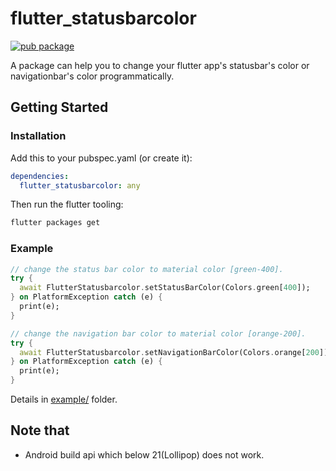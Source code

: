 # flutter_statusbarcolor

[![pub package](https://img.shields.io/pub/v/flutter_statusbarcolor.svg)](https://pub.dartlang.org/packages/flutter_statusbarcolor)

A package can help you to change your flutter app's statusbar's color or navigationbar's color programmatically.

## Getting Started

### Installation

Add this to your pubspec.yaml (or create it):

```yaml
dependencies:
  flutter_statusbarcolor: any
```

Then run the flutter tooling:

```bash
flutter packages get
```

### Example

```dart
// change the status bar color to material color [green-400].
try {
  await FlutterStatusbarcolor.setStatusBarColor(Colors.green[400]);
} on PlatformException catch (e) {
  print(e);
}

// change the navigation bar color to material color [orange-200].
try {
  await FlutterStatusbarcolor.setNavigationBarColor(Colors.orange[200]);
} on PlatformException catch (e) {
  print(e);
}
```

Details in [example/](https://github.com/mchome/flutter_statusbarcolor/tree/master/example) folder.

## Note that

- Android build api which below 21(Lollipop) does not work.
